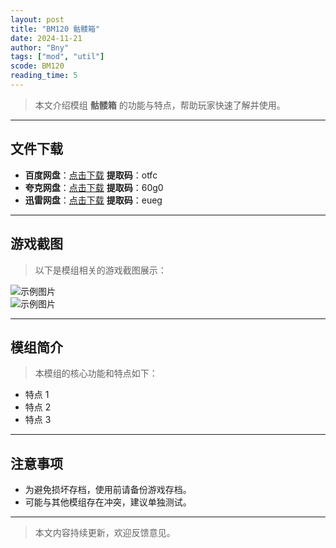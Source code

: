```yaml
---
layout: post
title: "BM120 骷髅箱"
date: 2024-11-21
author: "Bny"
tags: ["mod", "util"]
scode: BM120
reading_time: 5
---
```


> 本文介绍模组 **骷髅箱** 的功能与特点，帮助玩家快速了解并使用。

---





## 文件下载
- **百度网盘**：[点击下载](https://pan.baidu.com/s/1f3Rxsko7zjauQ4FyN_tjFw?pwd=otfc)  **提取码**：otfc  
- **夸克网盘**：[点击下载](https://pan.quark.cn/s/0e371293a144?pwd=60g0)  **提取码**：60g0  
- **迅雷网盘**：[点击下载](https://pan.xunlei.com/s/VOCCbeaEjiygokyKG9OUQ_FFA1?pwd=eueg)  **提取码**：eueg  

---

## 游戏截图
> 以下是模组相关的游戏截图展示：

![示例图片](https://example.com/screenshot1.jpg)  
![示例图片](https://example.com/screenshot2.jpg)

---

## 模组简介
> 本模组的核心功能和特点如下：
- 特点 1
- 特点 2
- 特点 3

---

## 注意事项
- 为避免损坏存档，使用前请备份游戏存档。
- 可能与其他模组存在冲突，建议单独测试。

---

> 本文内容持续更新，欢迎反馈意见。
